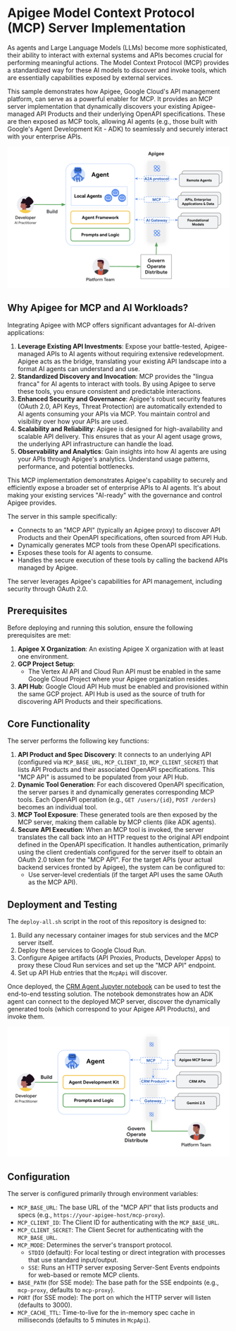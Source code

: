# Apigee Model Context Protocol (MCP) Server Implementation

As agents and Large Language Models (LLMs) become more sophisticated, their ability to interact with external systems and APIs becomes crucial for performing meaningful actions. The Model Context Protocol (MCP) provides a standardized way for these AI models to discover and invoke tools, which are essentially capabilities exposed by external services.

This sample demonstrates how Apigee, Google Cloud's API management platform, can serve as a powerful enabler for MCP. It provides an MCP server implementation that dynamically discovers your existing Apigee-managed API Products and their underlying OpenAPI specifications. These are then exposed as MCP tools, allowing AI agents (e.g., those built with Google's Agent Development Kit - ADK) to seamlessly and securely interact with your enterprise APIs.

![AI Architecture](img/ai_arch.png)

## Why Apigee for MCP and AI Workloads?

Integrating Apigee with MCP offers significant advantages for AI-driven applications:

1.  **Leverage Existing API Investments**: Expose your battle-tested, Apigee-managed APIs to AI agents without requiring extensive redevelopment. Apigee acts as the bridge, translating your existing API landscape into a format AI agents can understand and use.
2.  **Standardized Discovery and Invocation**: MCP provides the "lingua franca" for AI agents to interact with tools. By using Apigee to serve these tools, you ensure consistent and predictable interactions.
3.  **Enhanced Security and Governance**: Apigee's robust security features (OAuth 2.0, API Keys, Threat Protection) are automatically extended to AI agents consuming your APIs via MCP. You maintain control and visibility over how your APIs are used.
4.  **Scalability and Reliability**: Apigee is designed for high-availability and scalable API delivery. This ensures that as your AI agent usage grows, the underlying API infrastructure can handle the load.
5.  **Observability and Analytics**: Gain insights into how AI agents are using your APIs through Apigee's analytics. Understand usage patterns, performance, and potential bottlenecks.

This MCP implementation demonstrates Apigee's capability to securely and efficiently expose a broader set of enterprise APIs to AI agents. It's about making your existing services "AI-ready" with the governance and control Apigee provides.

The server in this sample specifically:
*   Connects to an "MCP API" (typically an Apigee proxy) to discover API Products and their OpenAPI specifications, often sourced from API Hub.
*   Dynamically generates MCP tools from these OpenAPI specifications.
*   Exposes these tools for AI agents to consume.
*   Handles the secure execution of these tools by calling the backend APIs managed by Apigee.

The server leverages Apigee's capabilities for API management, including security through OAuth 2.0.

## Prerequisites
Before deploying and running this solution, ensure the following prerequisites are met:

1.  **Apigee X Organization**: An existing Apigee X organization with at least one environment.
2.  **GCP Project Setup**:
    *   The Vertex AI API and Cloud Run API must be enabled in the same Google Cloud Project where your Apigee organization resides.
3.  **API Hub**: Google Cloud API Hub must be enabled and provisioned within the same GCP project. API Hub is used as the source of truth for discovering API Products and their specifications.

## Core Functionality

The server performs the following key functions:

1.  **API Product and Spec Discovery**: It connects to an underlying API (configured via `MCP_BASE_URL`, `MCP_CLIENT_ID`, `MCP_CLIENT_SECRET`) that lists API Products and their associated OpenAPI specifications. This "MCP API" is assumed to be populated from your API Hub.
2.  **Dynamic Tool Generation**: For each discovered OpenAPI specification, the server parses it and dynamically generates corresponding MCP tools. Each OpenAPI operation (e.g., `GET /users/{id}`, `POST /orders`) becomes an individual tool.
3.  **MCP Tool Exposure**: These generated tools are then exposed by the MCP server, making them callable by MCP clients (like ADK agents).
4.  **Secure API Execution**: When an MCP tool is invoked, the server translates the call back into an HTTP request to the original API endpoint defined in the OpenAPI specification. It handles authentication, primarily using the client credentials configured for the server itself to obtain an OAuth 2.0 token for the "MCP API". For the target APIs (your actual backend services fronted by Apigee), the system can be configured to:
    *   Use server-level credentials (if the target API uses the same OAuth as the MCP API).

## Deployment and Testing

The `deploy-all.sh` script in the root of this repository is designed to:

1.  Build any necessary container images for stub services and the MCP server itself.
2.  Deploy these services to Google Cloud Run.
3.  Configure Apigee artifacts (API Proxies, Products, Developer Apps) to proxy these Cloud Run services and set up the "MCP API" endpoint.
4.  Set up API Hub entries that the `McpApi` will discover.

Once deployed, the [CRM Agent Jupyter notebook](notebooks/crm-agent-mcp.ipynb) can be used to test the end-to-end tessting solution. The notebook demonstrates how an ADK agent can connect to the deployed MCP server, discover the dynamically generated tools (which correspond to your Apigee API Products), and invoke them.

![CRM Agent](img/crm_agent.png)

## Configuration

The server is configured primarily through environment variables:

*   `MCP_BASE_URL`: The base URL of the "MCP API" that lists products and specs (e.g., `https://your-apigee-host/mcp-proxy`).
*   `MCP_CLIENT_ID`: The Client ID for authenticating with the `MCP_BASE_URL`.
*   `MCP_CLIENT_SECRET`: The Client Secret for authenticating with the `MCP_BASE_URL`.
*   `MCP_MODE`: Determines the server's transport protocol.
    *   `STDIO` (default): For local testing or direct integration with processes that use standard input/output.
    *   `SSE`: Runs an HTTP server exposing Server-Sent Events endpoints for web-based or remote MCP clients.
*   `BASE_PATH` (for SSE mode): The base path for the SSE endpoints (e.g., `mcp-proxy`, defaults to `mcp-proxy`).
*   `PORT` (for SSE mode): The port on which the HTTP server will listen (defaults to 3000).
*   `MCP_CACHE_TTL`: Time-to-live for the in-memory spec cache in milliseconds (defaults to 5 minutes in `McpApi`).
